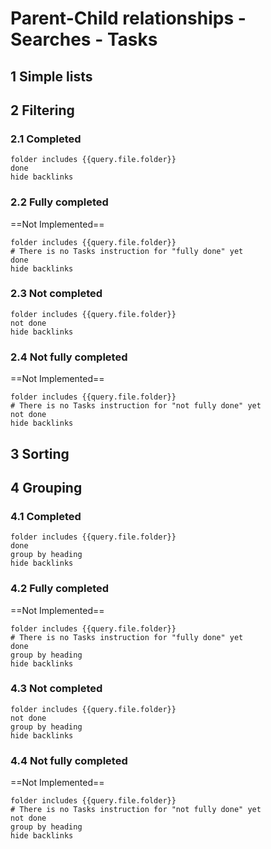 # Parent-Child relationships - Searches - Tasks

## 1 Simple lists

## 2 Filtering

### 2.1 Completed

```tasks
folder includes {{query.file.folder}}
done
hide backlinks
```

### 2.2 Fully completed

==Not Implemented==

```tasks
folder includes {{query.file.folder}}
# There is no Tasks instruction for "fully done" yet
done
hide backlinks
```

### 2.3 Not completed

```tasks
folder includes {{query.file.folder}}
not done
hide backlinks
```

### 2.4 Not fully completed

==Not Implemented==

```tasks
folder includes {{query.file.folder}}
# There is no Tasks instruction for "not fully done" yet
not done
hide backlinks
```

## 3 Sorting

## 4 Grouping

### 4.1 Completed

```tasks
folder includes {{query.file.folder}}
done
group by heading
hide backlinks
```

### 4.2 Fully completed

==Not Implemented==

```tasks
folder includes {{query.file.folder}}
# There is no Tasks instruction for "fully done" yet
done
group by heading
hide backlinks
```

### 4.3 Not completed

```tasks
folder includes {{query.file.folder}}
not done
group by heading
hide backlinks
```

### 4.4 Not fully completed

==Not Implemented==

```tasks
folder includes {{query.file.folder}}
# There is no Tasks instruction for "not fully done" yet
not done
group by heading
hide backlinks
```
